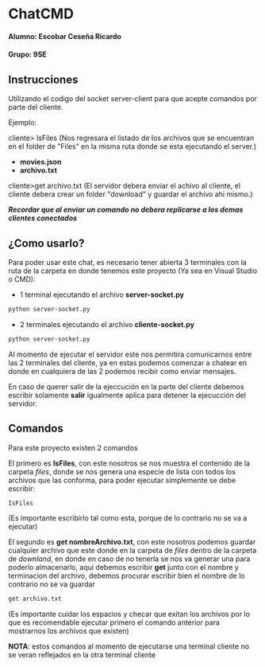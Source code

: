 # ChatCMD

#### Alumno: Escobar Ceseña Ricardo
#### Grupo: 9SE

## Instrucciones

Utilizando el codigo del socket server-client para que acepte comandos por parte del cliente.

Ejemplo:

cliente> lsFiles    (Nos regresara el listado de los archivos que se encuentran en el folder de "Files" en la misma ruta donde se esta ejecutando el server.)

- **movies.json**
- **archivo.txt**

cliente>get archivo.txt  (El servidor debera enviar el achivo al cliente, el cliente debera crear un folder "download" y guardar el archivo ahi mismo.)

***Recordar que al enviar un comando no debera replicarse a los demas clientes conectados***

## ¿Como usarlo?

Para poder usar este chat, es necesario tener abierta 3 terminales con la ruta de la carpeta en donde tenemos este proyecto (Ya sea en Visual Studio o CMD):

- 1 terminal ejecutando el archivo **server-socket.py**
```bash
python server-socket.py 
```
- 2 terminales ejecutando el archivo **cliente-socket.py**
 ```bash
python server-socket.py 
```

Al momento de ejecutar el servidor este nos permitira comunicarnos entre las 2 terminales del cliente, ya en estas podemos comenzar a chatear en donde en cualquiera de las 2 podemos recibir como enviar mensajes.

En caso de querer salir de la ejeccución en la parte del cliente debemos escribir solamente **salir** igualmente aplica para detener la ejecucción del servidor.

## Comandos

Para este proyecto existen 2 comandos

El primero es **IsFiles**, con este nosotros se nos muestra el contenido de la carpeta *files*, donde se nos genera una especie de lista con todos los archivos que las conforma, para poder ejecutar simplemente se debe escribir:
 ```bash
IsFiles 
```
(Es importante escribirlo tal como esta, porque de lo contrario no se va a ejecutar)

El segundo es **get nombreArchivo.txt**, con este nosotros podemos guardar cualquier archivo que este donde en la carpeta de *files* dentro de la carpeta de *downland*, en donde en caso de no tenerla se nos va generar una para poderlo almacenarlo, aqui debemos escribir **get** junto con el nombre y terminacion del archivo, debemos procurar escribir bien el nombre de lo contrario no se va guardar
 ```bash
get archivo.txt
```
(Es importante cuidar los espacios y checar que exitan los archivos por lo que es recomendable ejecutar primero el comando anterior para mostrarnos los archivos que existen)

**NOTA**: estos comandos al momento de ejecutarse una terminal cliente no se veran reflejados en la otra terminal cliente


